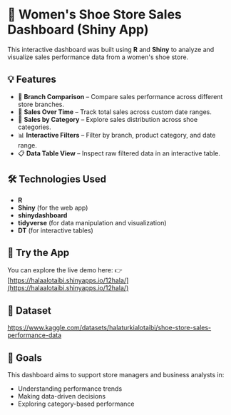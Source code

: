 # 🥿 Women's Shoe Store Sales Dashboard (Shiny App)

This interactive dashboard was built using **R** and **Shiny** to analyze and visualize sales performance data from a women's shoe store.

## 💡 Features

* 📍 **Branch Comparison** – Compare sales performance across different store branches.
* 📅 **Sales Over Time** – Track total sales across custom date ranges.
* 👠 **Sales by Category** – Explore sales distribution across shoe categories.
* 📊 **Interactive Filters** – Filter by branch, product category, and date range.
* 📋 **Data Table View** – Inspect raw filtered data in an interactive table.

## 🛠️ Technologies Used

* **R**
* **Shiny** (for the web app)
* **shinydashboard**
* **tidyverse** (for data manipulation and visualization)
* **DT** (for interactive tables)

## 🚀 Try the App

You can explore the live demo here:
👉 [https://halaalotaibi.shinyapps.io/12hala/](https://halaalotaibi.shinyapps.io/12hala/)

## 📂 Dataset
https://www.kaggle.com/datasets/halaturkialotaibi/shoe-store-sales-performance-data

## 📌 Goals

This dashboard aims to support store managers and business analysts in:

* Understanding performance trends
* Making data-driven decisions
* Exploring category-based performance


